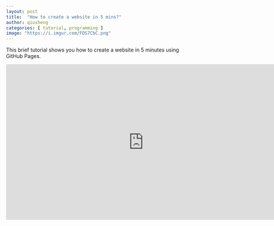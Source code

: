 ```yaml
---
layout: post
title:  "How to create a website in 5 mins?"
author: qiusheng
categories: [ tutorial, programming ]
image: "https://i.imgur.com/FDS7CbC.png"
---
```


This brief tutorial shows you how to create a website in 5 minutes using GitHub Pages.

<iframe width="750" height="425" src="https://www.youtube.com/embed/_mY35qXJSv4" frameborder="0" allow="accelerometer; autoplay; encrypted-media; gyroscope; picture-in-picture" allowfullscreen></iframe>